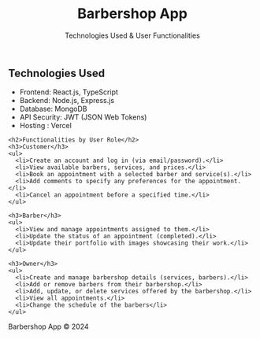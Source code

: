 
<body>
  <header>
    <h1>Barbershop App</h1>
    <p>Technologies Used & User Functionalities</p>
  </header>
  <div>
    <h2>Technologies Used</h2>
    <ul>
      <li>Frontend: React.js, TypeScript</li>
      <li>Backend: Node.js, Express.js</li>
      <li>Database: MongoDB</li>
      <li>API Security: JWT (JSON Web Tokens)</li>
      <li>Hosting : Vercel</li>
    </ul>

    <h2>Functionalities by User Role</h2>
    <h3>Customer</h3>
    <ul>
      <li>Create an account and log in (via email/password).</li>
      <li>View available barbers, services, and prices.</li>
      <li>Book an appointment with a selected barber and service(s).</li>
      <li>Add comments to specify any preferences for the appointment.</li>
      <li>Cancel an appointment before a specified time.</li>
    </ul>

    <h3>Barber</h3>
    <ul>
      <li>View and manage appointments assigned to them.</li>
      <li>Update the status of an appointment (completed).</li>
      <li>Update their portfolio with images showcasing their work.</li>
    </ul>

    <h3>Owner</h3>
    <ul>
      <li>Create and manage barbershop details (services, barbers).</li>
      <li>Add or remove barbers from their barbershop.</li>
      <li>Add, update, or delete services offered by the barbershop.</li>
      <li>View all appointments.</li>
      <li>Change the schedule of the barbers</li>
    </ul>
  </div>
  <footer>
    <p>Barbershop App &copy; 2024</p>
  </footer>
</body>
